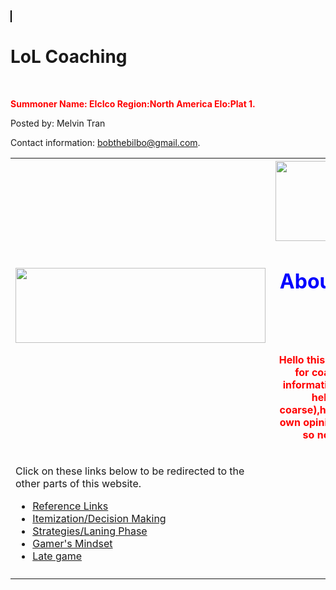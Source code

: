 <DOCTYPE html>
<html>
<Head>
<style>
div {
    border: 1px solid black;
    background-color: lightblue;
    padding-top: 50px;
    padding-right: 30px;
    padding-bottom: 50px;
    padding-left: 100px;
}
div2 {
border: 1px solid black;
margin-bottom: 100px;
}
</style>
</Head>

<title>LoL Coaching</title>


<body background="http://5pots.com/img/upload/SR%20Wallpaper.jpg">


<div2><h1><b>LoL Coaching</b></h1></div2>
<br>
<p style="color:red;"><b>Summoner Name: EIcIco
  Region:North America
  Elo:Plat 1.</b></p>

<table style="width:100%">
  <tr>
  <td><img src="http://s.lolstatic.com/site/ekko-comic/f4c70d670bccb225431148424fc4900fc49da818/issue/01/pages/en_US/12/12_1.jpg" width="400" height="120"></td>
    <th><img src="http://i.imgur.com/4eSpH89.gif" width="300" height="128"><h1 style="color:blue;">About me and this website:</h1>
<br>
<p style="color:red;">Hello this is a non-benefitial website for coaching on LoL.Almost all information is from me(with a bit of help
from references of coarse),however,it is biased with my own opinions and views of the game so not all of it will help 
you.</p>
</th> 
  
  <tr>
  <td><p>Click on these links below to be redirected to the other parts of this website.</p><nav>
  <ul>
    <li><a href="https://melvin-tran-cs.github.io/Reference-Links/">Reference Links</a></li>
    <li><a href="https://melvin-tran-cs.github.io/Itemization/">Itemization/Decision Making</a></li>
    <li><a href="Strategies and Laning Phase.html">Strategies/Laning Phase</a></li>
    <li><a href="Gamer's Mindset.html">Gamer's Mindset</a></li>
    <li><a href="Late Game.html">Late game</a></li>
  </ul>
  </nav></td>
    <td></td> 
    <td></td>
  </tr>
  <tr>
    <td></td>
    <td></td> 
    <td></td>
  </tr>
  
 
  <footer>
  <p>Posted by: Melvin Tran</p>
  <p>Contact information: <a href="bobthebilbo@gmail.com">
   bobthebilbo@gmail.com</a>.</p>
</footer>
  
